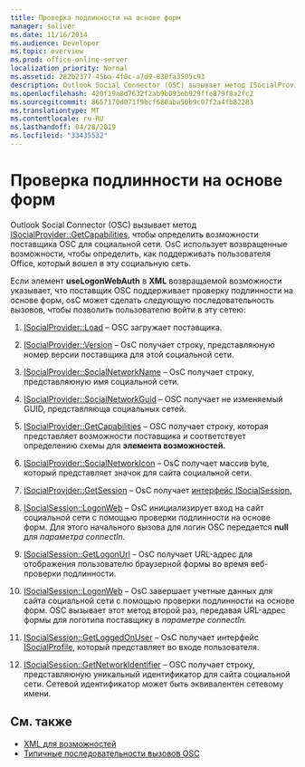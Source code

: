 ```yaml
---
title: Проверка подлинности на основе форм
manager: soliver
ms.date: 11/16/2014
ms.audience: Developer
ms.topic: overview
ms.prod: office-online-server
localization_priority: Normal
ms.assetid: 282b2377-45ba-4f0c-a7d9-830fa3505c93
description: Outlook Social Connector (OSC) вызывает метод ISocialProvider::GetCapabilities, чтобы определить возможности поставщика OSC для социальной сети.
ms.openlocfilehash: 420f19a8d7632f2ab9b093eb929ffe879f8a2fc2
ms.sourcegitcommit: 8657170d071f9bcf680aba50b9c07f2a4fb82283
ms.translationtype: MT
ms.contentlocale: ru-RU
ms.lasthandoff: 04/28/2019
ms.locfileid: "33435532"
---
```

# <a name="forms-based-authentication"></a>Проверка подлинности на основе форм

Outlook Social Connector (OSC) вызывает метод [ISocialProvider::GetCapabilities,](isocialprovider-getcapabilities.md) чтобы определить возможности поставщика OSC для социальной сети. OsC использует возвращенные возможности, чтобы определить, как поддерживать пользователя Office, который вошел в эту социальную сеть. 

Если элемент **useLogonWebAuth** в **XML** возвращаемой возможности указывает, что поставщик OSC поддерживает проверку подлинности на основе форм, osC может сделать следующую последовательность вызовов, чтобы позволить пользователю войти в эту сетею: 
  
1. [ISocialProvider::Load](isocialprovider-load.md) &ndash; OSC загружает поставщика. 
    
2. [ISocialProvider::Version](isocialprovider-version.md) &ndash; OsC получает строку, представляюную номер версии поставщика для этой социальной сети. 
    
3. [ISocialProvider::SocialNetworkName](isocialprovider-socialnetworkname.md) &ndash; OsC получает строку, представляюную имя социальной сети. 
    
4. [ISocialProvider::SocialNetworkGuid](isocialprovider-socialnetworkguid.md) &ndash; OSC получает не изменяемый GUID, представляюща социальных сетей. 
    
5. [ISocialProvider::GetCapabilities](isocialprovider-getcapabilities.md) &ndash; OSC получает строку, которая представляет возможности поставщика и соответствует определению схемы для **элемента возможностей.** 
    
6. [ISocialProvider::SocialNetworkIcon](isocialprovider-socialnetworkicon.md) &ndash; OsC получает массив byte, который представляет значок для сайта социальной сети. 
    
7. [ISocialProvider::GetSession](isocialprovider-getsession.md) &ndash; OsC получает [интерфейс ISocialSession.](isocialsessioniunknown.md) 
    
8. [ISocialSession::LogonWeb](isocialsession-logonweb.md) &ndash; OsC инициализирует вход на сайт социальной сети с помощью проверки подлинности на основе форм. Для этого начального вызова для логин OSC передается **null** для _параметра connectIn._ 
    
9. [ISocialSession::GetLogonUrl](isocialsession-getlogonurl.md) &ndash; OsC получает URL-адрес для отображения пользователю браузерной формы во время веб-проверки подлинности. 
    
10. [ISocialSession::LogonWeb](isocialsession-logonweb.md) &ndash; OsC завершает учетные данных для сайта социальной сети с помощью проверки подлинности на основе форм. OSC вызывает этот метод второй раз, передавая URL-адрес формы для логотипа поставщику в _параметре connectIn._ 
    
11. [ISocialSession::GetLoggedOnUser](isocialsession-getloggedonuser.md) &ndash; OsC получает интерфейс [ISocialProfile,](isocialprovideriunknown.md) который представляет во входе пользователя. 
    
12. [ISocialSession::GetNetworkIdentifier](isocialsession-getnetworkidentifier.md) &ndash; OSC получает строку, представляюную уникальный идентификатор для сайта социальной сети. Сетевой идентификатор может быть эквивалентен сетевому имени. 
    
## <a name="see-also"></a>См. также

- [XML для возможностей](xml-for-capabilities.md)
- [Типичные последовательности вызовов OSC](osc-typical-calling-sequences.md)


